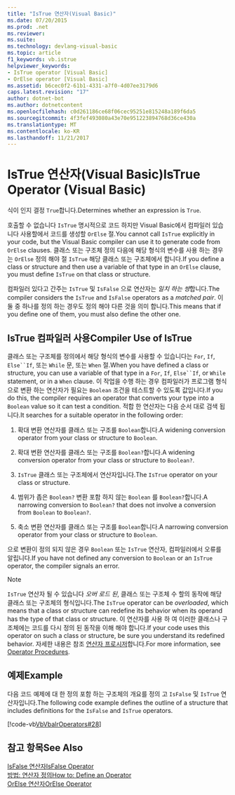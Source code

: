 ```yaml
---
title: "IsTrue 연산자(Visual Basic)"
ms.date: 07/20/2015
ms.prod: .net
ms.reviewer: 
ms.suite: 
ms.technology: devlang-visual-basic
ms.topic: article
f1_keywords: vb.istrue
helpviewer_keywords:
- IsTrue operator [Visual Basic]
- OrElse operator [Visual Basic]
ms.assetid: b6cec0f2-61b1-4331-a7f0-4d07ee3179d6
caps.latest.revision: "17"
author: dotnet-bot
ms.author: dotnetcontent
ms.openlocfilehash: c0d261186ce68f06cec95251e815248a189f6da5
ms.sourcegitcommit: 4f3fef493080a43e70e951223894768d36ce430a
ms.translationtype: MT
ms.contentlocale: ko-KR
ms.lasthandoff: 11/21/2017
---
```

# <a name="istrue-operator-visual-basic"></a><span data-ttu-id="3dfbe-102">IsTrue 연산자(Visual Basic)</span><span class="sxs-lookup"><span data-stu-id="3dfbe-102">IsTrue Operator (Visual Basic)</span></span>
<span data-ttu-id="3dfbe-103">식이 인지 결정 `True`합니다.</span><span class="sxs-lookup"><span data-stu-id="3dfbe-103">Determines whether an expression is `True`.</span></span>  
  
 <span data-ttu-id="3dfbe-104">호출할 수 없습니다 `IsTrue` 명시적으로 코드 하지만 Visual Basic에서 컴파일러 있습니다 사용할에서 코드를 생성할 `OrElse` 절.</span><span class="sxs-lookup"><span data-stu-id="3dfbe-104">You cannot call `IsTrue` explicitly in your code, but the Visual Basic compiler can use it to generate code from `OrElse` clauses.</span></span> <span data-ttu-id="3dfbe-105">클래스 또는 구조체 정의 다음에 해당 형식의 변수를 사용 하는 경우는 `OrElse` 정의 해야 절 `IsTrue` 해당 클래스 또는 구조체에서 합니다.</span><span class="sxs-lookup"><span data-stu-id="3dfbe-105">If you define a class or structure and then use a variable of that type in an `OrElse` clause, you must define `IsTrue` on that class or structure.</span></span>  
  
 <span data-ttu-id="3dfbe-106">컴파일러 있다고 간주는 `IsTrue` 및 `IsFalse` 으로 연산자는 *일치 하는 쌍*합니다.</span><span class="sxs-lookup"><span data-stu-id="3dfbe-106">The compiler considers the `IsTrue` and `IsFalse` operators as a *matched pair*.</span></span> <span data-ttu-id="3dfbe-107">이 둘 중 하나를 정의 하는 경우도 정의 해야 다른 것을 의미 합니다.</span><span class="sxs-lookup"><span data-stu-id="3dfbe-107">This means that if you define one of them, you must also define the other one.</span></span>  
  
## <a name="compiler-use-of-istrue"></a><span data-ttu-id="3dfbe-108">IsTrue 컴파일러 사용</span><span class="sxs-lookup"><span data-stu-id="3dfbe-108">Compiler Use of IsTrue</span></span>  
 <span data-ttu-id="3dfbe-109">클래스 또는 구조체를 정의에서 해당 형식의 변수를 사용할 수 있습니다는 `For`, `If`, `Else``If`, 또는 `While` 문, 또는 `When` 절.</span><span class="sxs-lookup"><span data-stu-id="3dfbe-109">When you have defined a class or structure, you can use a variable of that type in a `For`, `If`, `Else``If`, or `While` statement, or in a `When` clause.</span></span> <span data-ttu-id="3dfbe-110">이 작업을 수행 하는 경우 컴파일러가 프로그램 형식으로 변환 하는 연산자가 필요는 `Boolean` 조건을 테스트할 수 있도록 값입니다.</span><span class="sxs-lookup"><span data-stu-id="3dfbe-110">If you do this, the compiler requires an operator that converts your type into a `Boolean` value so it can test a condition.</span></span> <span data-ttu-id="3dfbe-111">적합 한 연산자는 다음 순서 대로 검색 됩니다.</span><span class="sxs-lookup"><span data-stu-id="3dfbe-111">It searches for a suitable operator in the following order:</span></span>  
  
1.  <span data-ttu-id="3dfbe-112">확대 변환 연산자를 클래스 또는 구조를 `Boolean`합니다.</span><span class="sxs-lookup"><span data-stu-id="3dfbe-112">A widening conversion operator from your class or structure to `Boolean`.</span></span>  
  
2.  <span data-ttu-id="3dfbe-113">확대 변환 연산자를 클래스 또는 구조를 `Boolean?`합니다.</span><span class="sxs-lookup"><span data-stu-id="3dfbe-113">A widening conversion operator from your class or structure to `Boolean?`.</span></span>  
  
3.  <span data-ttu-id="3dfbe-114">`IsTrue` 클래스 또는 구조체에서 연산자입니다.</span><span class="sxs-lookup"><span data-stu-id="3dfbe-114">The `IsTrue` operator on your class or structure.</span></span>  
  
4.  <span data-ttu-id="3dfbe-115">범위가 좁은 `Boolean?` 변환 포함 하지 않는 `Boolean` 를 `Boolean?`합니다.</span><span class="sxs-lookup"><span data-stu-id="3dfbe-115">A narrowing conversion to `Boolean?` that does not involve a conversion from `Boolean` to `Boolean?`.</span></span>  
  
5.  <span data-ttu-id="3dfbe-116">축소 변환 연산자를 클래스 또는 구조를 `Boolean`합니다.</span><span class="sxs-lookup"><span data-stu-id="3dfbe-116">A narrowing conversion operator from your class or structure to `Boolean`.</span></span>  
  
 <span data-ttu-id="3dfbe-117">으로 변환이 정의 되지 않은 경우 `Boolean` 또는 `IsTrue` 연산자, 컴파일러에서 오류를 알립니다.</span><span class="sxs-lookup"><span data-stu-id="3dfbe-117">If you have not defined any conversion to `Boolean` or an `IsTrue` operator, the compiler signals an error.</span></span>  
  
> [!NOTE]
>  <span data-ttu-id="3dfbe-118">`IsTrue` 연산자 될 수 있습니다 *오버 로드 된*, 클래스 또는 구조체 수 할의 동작에 해당 클래스 또는 구조체의 형식입니다.</span><span class="sxs-lookup"><span data-stu-id="3dfbe-118">The `IsTrue` operator can be *overloaded*, which means that a class or structure can redefine its behavior when its operand has the type of that class or structure.</span></span> <span data-ttu-id="3dfbe-119">이 연산자를 사용 하 여 이러한 클래스나 구조체에는 코드를 다시 정의 된 동작을 이해 해야 합니다.</span><span class="sxs-lookup"><span data-stu-id="3dfbe-119">If your code uses this operator on such a class or structure, be sure you understand its redefined behavior.</span></span> <span data-ttu-id="3dfbe-120">자세한 내용은 참조 [연산자 프로시저](../../../visual-basic/programming-guide/language-features/procedures/operator-procedures.md)합니다.</span><span class="sxs-lookup"><span data-stu-id="3dfbe-120">For more information, see [Operator Procedures](../../../visual-basic/programming-guide/language-features/procedures/operator-procedures.md).</span></span>  
  
## <a name="example"></a><span data-ttu-id="3dfbe-121">예제</span><span class="sxs-lookup"><span data-stu-id="3dfbe-121">Example</span></span>  
 <span data-ttu-id="3dfbe-122">다음 코드 예제에 대 한 정의 포함 하는 구조체의 개요를 정의 고 `IsFalse` 및 `IsTrue` 연산자입니다.</span><span class="sxs-lookup"><span data-stu-id="3dfbe-122">The following code example defines the outline of a structure that includes definitions for the `IsFalse` and `IsTrue` operators.</span></span>  
  
 [!code-vb[VbVbalrOperators#28](../../../visual-basic/language-reference/operators/codesnippet/VisualBasic/istrue-operator_1.vb)]  
  
## <a name="see-also"></a><span data-ttu-id="3dfbe-123">참고 항목</span><span class="sxs-lookup"><span data-stu-id="3dfbe-123">See Also</span></span>  
 [<span data-ttu-id="3dfbe-124">IsFalse 연산자</span><span class="sxs-lookup"><span data-stu-id="3dfbe-124">IsFalse Operator</span></span>](../../../visual-basic/language-reference/operators/isfalse-operator.md)  
 [<span data-ttu-id="3dfbe-125">방법: 연산자 정의</span><span class="sxs-lookup"><span data-stu-id="3dfbe-125">How to: Define an Operator</span></span>](../../../visual-basic/programming-guide/language-features/procedures/how-to-define-an-operator.md)  
 [<span data-ttu-id="3dfbe-126">OrElse 연산자</span><span class="sxs-lookup"><span data-stu-id="3dfbe-126">OrElse Operator</span></span>](../../../visual-basic/language-reference/operators/orelse-operator.md)

